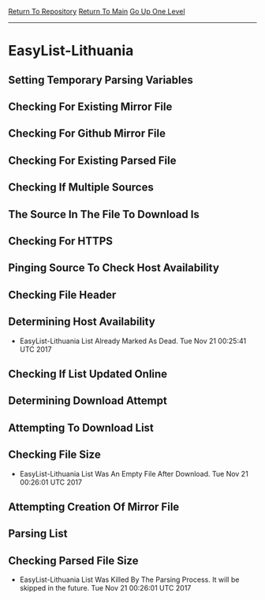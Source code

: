 [Return To Repository](https://github.com/deathbybandaid/piholeparser/)
[Return To Main](https://github.com/deathbybandaid/piholeparser/blob/master/RecentRunLogs/Mainlog.md)
[Go Up One Level](https://github.com/deathbybandaid/piholeparser/blob/master/RecentRunLogs/TopLevelScripts/30-Processing-Blacklists.md)
____________________________________
# EasyList-Lithuania
## Setting Temporary Parsing Variables
## Checking For Existing Mirror File
## Checking For Github Mirror File
## Checking For Existing Parsed File
## Checking If Multiple Sources
## The Source In The File To Download Is
## Checking For HTTPS
## Pinging Source To Check Host Availability
## Checking File Header
## Determining Host Availability
* EasyList-Lithuania List Already Marked As Dead. Tue Nov 21 00:25:41 UTC 2017
## Checking If List Updated Online
## Determining Download Attempt
## Attempting To Download List
## Checking File Size
* EasyList-Lithuania List Was An Empty File After Download. Tue Nov 21 00:26:01 UTC 2017
## Attempting Creation Of Mirror File
## Parsing List
## Checking Parsed File Size
* EasyList-Lithuania List Was Killed By The Parsing Process. It will be skipped in the future. Tue Nov 21 00:26:01 UTC 2017
